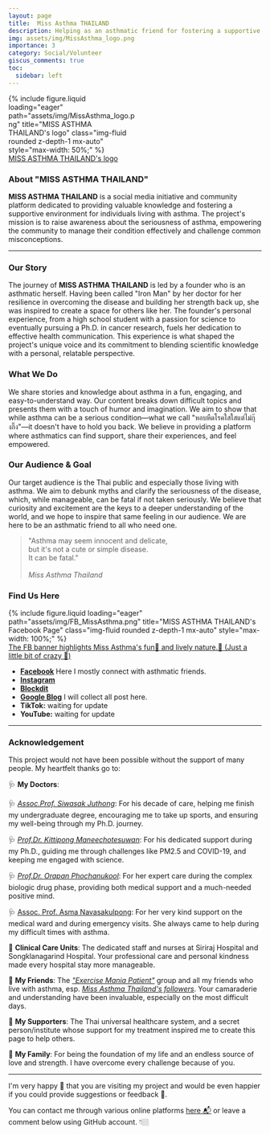```yaml
---
layout: page
title:  Miss Asthma THAILAND
description: Helping as an asthmatic friend for fostering a supportive environment and promoting asthma awareness. 
img: assets/img/MissAsthma_logo.png
importance: 3
category: Social/Volunteer
giscus_comments: true
toc:
  sidebar: left
---
```

<div class="row justify-content-center">
  <div class="col-sm mt-3 mt-md-0 content-center" style="max-width: 50%;">
    {% include figure.liquid loading="eager" path="assets/img/MissAsthma_logo.png" title="MISS ASTHMA THAILAND's logo" class="img-fluid rounded z-depth-1 mx-auto" style="max-width: 50%;" %}
  </div>
</div>
<div class="caption text-center">
    <a href="https://www.nature.com/articles/s41598-024-73581-8/figures/7" target="_blank">MISS ASTHMA THAILAND's logo</a>
</div>

### About "MISS ASTHMA THAILAND"

**MISS ASTHMA THAILAND** is a social media initiative and community platform dedicated to providing valuable knowledge and fostering a supportive environment for individuals living with asthma. The project's mission is to raise awareness about the seriousness of asthma, empowering the community to manage their condition effectively and challenge common misconceptions.

---

### Our Story

The journey of **MISS ASTHMA THAILAND** is led by a founder who is an asthmatic herself. Having been called "Iron Man" by her doctor for her resilience in overcoming the disease and building her strength back up, she was inspired to create a space for others like her. The founder's personal experience, from a high school student with a passion for science to eventually pursuing a Ph.D. in cancer research, fuels her dedication to effective health communication. This experience is what shaped the project's unique voice and its commitment to blending scientific knowledge with a personal, relatable perspective.

### What We Do

We share stories and knowledge about asthma in a fun, engaging, and easy-to-understand way. Our content breaks down difficult topics and presents them with a touch of humor and imagination. We aim to show that while asthma can be a serious condition—what we call "หอบหืดโรคใสใสแต่ไม่กุ๊งกิ๊ง"—it doesn't have to hold you back. We believe in providing a platform where asthmatics can find support, share their experiences, and feel empowered.

### Our Audience & Goal

Our target audience is the Thai public and especially those living with asthma. We aim to debunk myths and clarify the seriousness of the disease, which, while manageable, can be fatal if not taken seriously. We believe that curiosity and excitement are the keys to a deeper understanding of the world, and we hope to inspire that same feeling in our audience. We are here to be an asthmatic friend to all who need one.
> "Asthma may seem innocent and delicate, \
> but it's not a cute or simple disease. \
> It can be fatal." \
> \
>   *Miss Asthma Thailand*

### Find Us Here

<div class="row justify-content-center">
  <div class="col-sm mt-3 mt-md-0 content-center" style="max-width: 100%;">
    {% include figure.liquid loading="eager" path="assets/img/FB_MissAsthma.png" title="MISS ASTHMA THAILAND's Facebook Page" class="img-fluid rounded z-depth-1 mx-auto" style="max-width: 100%;" %}
  </div>
</div>
<div class="caption text-center">
    <a href="https://www.nature.com/articles/s41598-024-73581-8/figures/7" target="_blank">The FB banner highlights Miss Asthma's fun🤣 and lively nature.💋 (Just a little bit of crazy 🤫) </a>
</div>

* [**Facebook**](https://www.facebook.com/MissAsthmaTH/) Here I mostly connect with asthmatic friends.
* [**Instagram**](https://www.instagram.com/miss_asthma_th?utm_source=ig_web_button_share_sheet&igsh=aDFxZjl5MWdqcXFp)
* [**Blockdit**](blockdit.com/pages/659808504c08e3aca839fc71)
* [**Google Blog**](missasthmath.blogspot.com) I will collect all post here.
* **TikTok:** waiting for update
* **YouTube:** waiting for update
  
---
### Acknowledgement
This project would not have been possible without the support of many people. My heartfelt thanks go to:

🩺 **My Doctors**:

  🩺 [*Assoc.Prof. Siwasak Juthong*](https://www.researchgate.net/scientific-contributions/Siwasak-Juthong-2199078823): For his decade of care, helping me finish my undergraduate degree, encouraging me to take up sports, and ensuring my well-being through my Ph.D. journey.

  🩺 [*Prof.Dr. Kittipong Maneechotesuwan*](https://www.researchgate.net/profile/Kittipong-Maneechotesuwan): For his dedicated support during my Ph.D., guiding me through challenges like PM2.5 and COVID-19, and keeping me engaged with science.

  🩺 [*Prof.Dr. Orapan Phochanukool*](https://scholar.google.co.th/citations?user=Y9_i9IoAAAAJ&hl=en): For her expert care during the complex biologic drug phase, providing both medical support and a much-needed positive mind.

  🩺 [Assoc. Prof. Asma Navasakulpong](https://www.researchgate.net/profile/Asma-Navasakulpong-2): For her very kind support on the medical ward and during emergency visits. She always came to help during my difficult times with asthma.

💊 **Clinical Care Units**: The dedicated staff and nurses at Siriraj Hospital and Songklanagarind Hospital. Your professional care and personal kindness made every hospital stay more manageable.

🥊 **My Friends**: The [*"Exercise Mania Patient"*](https://www.facebook.com/share/g/8duUkQvoX8EXRZV6/) group and all my friends who live with asthma, esp. [*Miss Asthma Thailand's followers*](https://www.facebook.com/MissAsthmaTH/). Your camaraderie and understanding have been invaluable, especially on the most difficult days.

🎁 **My Supporters**: The Thai universal healthcare system, and a secret person/institute whose support for my treatment inspired me to create this page to help others.

🌸 **My Family**: For being the foundation of my life and an endless source of love and strength. I have overcome every challenge because of you.

---
I'm very happy 🥰 that you are visiting my project and would be even happier if you could provide suggestions or feedback 🤩. 

You can contact me through various online platforms [here 📬](https://kuchikinamthip.github.io/) or leave a comment below using GitHub account. 👇🏼
